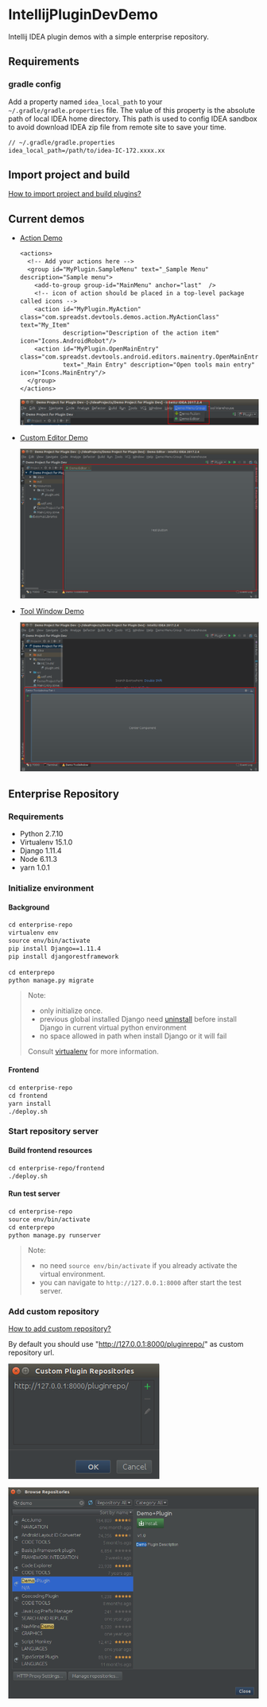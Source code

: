 # IntellijPluginDevDemo

Intellij IDEA plugin demos with a simple enterprise repository.

## Requirements

### gradle config

Add a property named `idea_local_path` to your `~/.gradle/gradle.properties` file. The value of this property is the absolute path of local IDEA home directory. This path is used to config IDEA sandbox to avoid download IDEA zip file from remote site to save your time.

```
// ~/.gradle/gradle.properties
idea_local_path=/path/to/idea-IC-172.xxxx.xx
```

## Import project and build

[How to import project and build plugins?](BUILD.md)

## Current demos

- [Action Demo](src/main/java/com/spreadst/devtools/demos/action/MyActionClass.java)

  ```
  <actions>
    <!-- Add your actions here -->
    <group id="MyPlugin.SampleMenu" text="_Sample Menu" description="Sample menu">
      <add-to-group group-id="MainMenu" anchor="last"  />
      <!-- icon of action should be placed in a top-level package called icons -->
      <action id="MyPlugin.MyAction" class="com.spreadst.devtools.demos.action.MyActionClass" text="My_Item"
              description="Description of the action item" icon="Icons.AndroidRobot"/>
      <action id="MyPlugin.OpenMainEntry" class="com.spreadst.devtools.android.editors.mainentry.OpenMainEntryAction"
              text="_Main Entry" description="Open tools main entry" icon="Icons.MainEntry"/>
    </group>
  </actions>
  ```

  ![snapshot](snapshots/plugin_action_demo.png)

- [Custom Editor Demo](src/main/java/com/spreadst/devtools/editors/mainentry/)

  ![custom editor snapshot](snapshots/plugin_custom_editor_demo.png)

- [Tool Window Demo](src/main/java/com/spreadst/devtools/demos/toolwindow)

  ![tool window snapshot](snapshots/plugin_tool_window_demo.png)

## Enterprise Repository

### Requirements

  - Python 2.7.10
  - Virtualenv 15.1.0
  - Django 1.11.4
  - Node 6.11.3
  - yarn 1.0.1

### Initialize environment

#### Background

```
cd enterprise-repo
virtualenv env
source env/bin/activate
pip install Django==1.11.4
pip install djangorestframework

cd enterprepo
python manage.py migrate
```

> Note:
>
> - only initialize once.
> - previous global installed  Django need [uninstall][install django] before install Django in current virtual python environment
> - no space allowed in path when install Django or it will fail
>
> Consult [virtualenv][virtualenv] for more information.

#### Frontend

```
cd enterprise-repo
cd frontend
yarn install
./deploy.sh
```

### Start repository server

#### Build frontend resources

```
cd enterprise-repo/frontend
./deploy.sh
```

#### Run test server

```
cd enterprise-repo
source env/bin/activate
cd enterprepo
python manage.py runserver
```

> Note:
>
> - no need `source env/bin/activate` if you already activate the virtual environment.
> - you can navigate to `http://127.0.0.1:8000` after start the test server.

### Add custom repository

[How to add custom repository?][add custom repository]

By default you should use "http://127.0.0.1:8000/pluginrepo/" as custom repository url.

![Custom Plugin Repositories](./snapshots/custom_plugin_repositories.png)

![DemoPlugin in Custom Repository](./snapshots/demo_plugin_in_custom_repository.png)

<!-- Add links here -->
[virtualenv]: https://virtualenv.pypa.io/en/stable/
[install django]: https://docs.djangoproject.com/en/1.11/topics/install/
[add custom repository]: https://www.jetbrains.com/help/idea/managing-enterprise-plugin-repositories.html#add_plugin_repos
